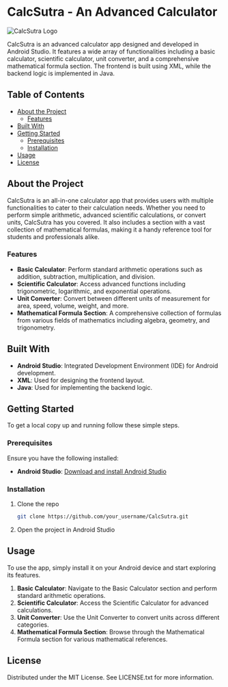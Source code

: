 
# CalcSutra - An Advanced Calculator
![CalcSutra Logo](https://drive.google.com/file/d/12oPbw3--695vtGE0tF8vE5-H2PDMoA_3/view?usp=sharing)

CalcSutra is an advanced calculator app designed and developed in Android Studio. It features a wide array of functionalities including a basic calculator, scientific calculator, unit converter, and a comprehensive mathematical formula section. The frontend is built using XML, while the backend logic is implemented in Java.

## Table of Contents

- [About the Project](#about-the-project)
  - [Features](#features)
- [Built With](#built-with)
- [Getting Started](#getting-started)
  - [Prerequisites](#prerequisites)
  - [Installation](#installation)
- [Usage](#usage)
- [License](#license)

## About the Project

CalcSutra is an all-in-one calculator app that provides users with multiple functionalities to cater to their calculation needs. Whether you need to perform simple arithmetic, advanced scientific calculations, or convert units, CalcSutra has you covered. It also includes a section with a vast collection of mathematical formulas, making it a handy reference tool for students and professionals alike.

### Features

- **Basic Calculator**: Perform standard arithmetic operations such as addition, subtraction, multiplication, and division.
- **Scientific Calculator**: Access advanced functions including trigonometric, logarithmic, and exponential operations.
- **Unit Converter**: Convert between different units of measurement for area, speed, volume, weight, and more.
- **Mathematical Formula Section**: A comprehensive collection of formulas from various fields of mathematics including algebra, geometry, and trigonometry.

## Built With

- **Android Studio**: Integrated Development Environment (IDE) for Android development.
- **XML**: Used for designing the frontend layout.
- **Java**: Used for implementing the backend logic.

## Getting Started

To get a local copy up and running follow these simple steps.

### Prerequisites

Ensure you have the following installed:

- **Android Studio**: [Download and install Android Studio](https://developer.android.com/studio)

### Installation

1. Clone the repo
   ```sh
   git clone https://github.com/your_username/CalcSutra.git
   
2. Open the project in Android Studio
   
## Usage
To use the app, simply install it on your Android device and start exploring its features.

1. **Basic Calculator**: Navigate to the Basic Calculator section and perform standard arithmetic operations.
2. **Scientific Calculator**: Access the Scientific Calculator for advanced calculations.
3. **Unit Converter**: Use the Unit Converter to convert units across different categories.
4. **Mathematical Formula Section**: Browse through the Mathematical Formula section for various mathematical references.

## License
Distributed under the MIT License. See LICENSE.txt for more information.

